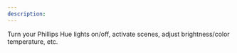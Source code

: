 ```yaml
---
description: 
---
```

Turn your Phillips Hue lights on/off, activate scenes, adjust brightness/color temperature, etc.
